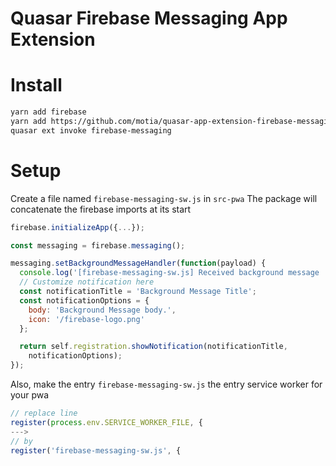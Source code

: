 Quasar Firebase Messaging App Extension
===

# Install
```bash
yarn add firebase
yarn add https://github.com/motia/quasar-app-extension-firebase-messaging
quasar ext invoke firebase-messaging
```

# Setup
Create a file named `firebase-messaging-sw.js` in `src-pwa`
The package will concatenate the firebase imports at its start

```js
firebase.initializeApp({...});

const messaging = firebase.messaging();

messaging.setBackgroundMessageHandler(function(payload) {
  console.log('[firebase-messaging-sw.js] Received background message ', payload);
  // Customize notification here
  const notificationTitle = 'Background Message Title';
  const notificationOptions = {
    body: 'Background Message body.',
    icon: '/firebase-logo.png'
  };

  return self.registration.showNotification(notificationTitle,
    notificationOptions);
});
```

Also, make the entry `firebase-messaging-sw.js` the entry service worker for your pwa
```js
// replace line
register(process.env.SERVICE_WORKER_FILE, {
--->
// by
register('firebase-messaging-sw.js', {
```
